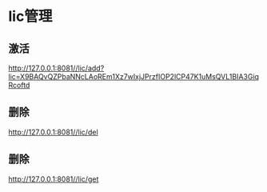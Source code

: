 # lic管理
## 激活
http://127.0.0.1:8081//lic/add?lic=X9BAQvQZPbaNNcLAoREm1Xz7wIxjJPrzfIOP2lCP47K1uMsQVL1BIA3GiqRcoftd

## 删除
http://127.0.0.1:8081//lic/del


## 删除
http://127.0.0.1:8081//lic/get
